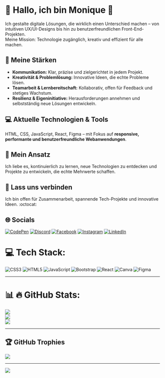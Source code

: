 # 💫 Hallo, ich bin Monique 🤠

Ich gestalte digitale Lösungen, die wirklich einen Unterschied machen – von intuitiven UX/UI-Designs bis hin zu benutzerfreundlichen Front-End-Projekten.  
Meine Mission: Technologie zugänglich, kreativ und effizient für alle machen.

## 🚀 Meine Stärken
- **Kommunikation:** Klar, präzise und zielgerichtet in jedem Projekt.  
- **Kreativität & Problemlösung:** Innovative Ideen, die echte Probleme lösen.  
- **Teamarbeit & Lernbereitschaft:** Kollaborativ, offen für Feedback und stetiges Wachstum.  
- **Resilienz & Eigeninitiative:** Herausforderungen annehmen und selbstständig neue Lösungen entwickeln.  

## 💻 Aktuelle Technologien & Tools
HTML, CSS, JavaScript, React, Figma – mit Fokus auf **responsive, performante und benutzerfreundliche Webanwendungen**.  

## 🌱 Mein Ansatz
Ich liebe es, kontinuierlich zu lernen, neue Technologien zu entdecken und Projekte zu entwickeln, die echte Mehrwerte schaffen.  

## 🔗 Lass uns verbinden
Ich bin offen für Zusammenarbeit, spannende Tech-Projekte und innovative Ideen. :octocat:



## 🌐 Socials
[![CodePen](https://img.shields.io/badge/CodePen-%2300FFFF?style=for-the-badge&logo=codepen&logoColor=000000)](https://codepen.io/nikifit7)
[![Discord](https://img.shields.io/badge/Discord-%23FF00FF?style=for-the-badge&logo=discord&logoColor=white)](https://discord.gg/Nikiflow)
[![Facebook](https://img.shields.io/badge/Facebook-%2300FF00?style=for-the-badge&logo=facebook&logoColor=000000)](https://facebook.com/seuPerfil)
[![Instagram](https://img.shields.io/badge/Instagram-%23FF1493?style=for-the-badge&logo=instagram&logoColor=white)](https://instagram.com/seuPerfil)
[![LinkedIn](https://img.shields.io/badge/LinkedIn-%23FFFF00?style=for-the-badge&logo=linkedin&logoColor=000000)](https://linkedin.com/in/MoniqueNavarro)


# 💻 Tech Stack:
![CSS3](https://img.shields.io/badge/CSS3-%2300FFFF.svg?style=for-the-badge&logo=css3&logoColor=000000)
![HTML5](https://img.shields.io/badge/HTML5-%23FF4500.svg?style=for-the-badge&logo=html5&logoColor=ffffff)
![JavaScript](https://img.shields.io/badge/JavaScript-%23FFFF00.svg?style=for-the-badge&logo=javascript&logoColor=000000)
![Bootstrap](https://img.shields.io/badge/Bootstrap-%23FF00FF.svg?style=for-the-badge&logo=bootstrap&logoColor=ffffff)
![React](https://img.shields.io/badge/React-%2300FF00.svg?style=for-the-badge&logo=react&logoColor=000000)
![Canva](https://img.shields.io/badge/Canva-%2300C4CC.svg?style=for-the-badge&logo=canva&logoColor=000000)
![Figma](https://img.shields.io/badge/Figma-%23FF1493.svg?style=for-the-badge&logo=figma&logoColor=ffffff)




---

# 📊 🔥 GitHub Stats:
![](https://github-readme-stats.vercel.app/api?username=Nikifit7&theme=tokyonight&hide_border=true&include_all_commits=true&count_private=true)<br/>
![](https://github-readme-streak-stats.herokuapp.com/?user=Nikifit7&theme=tokyonight&hide_border=true)<br/>
![](https://github-readme-stats.vercel.app/api/top-langs/?username=Nikifit7&theme=tokyonight&hide_border=true&include_all_commits=true&count_private=true&layout=compact)

---

## 🏆 GitHub Trophies
![](https://github-profile-trophy.vercel.app/?username=Nikifit7&theme=radical&no-frame=true&no-bg=true&margin-w=4)




---
[![](https://visitcount.itsvg.in/api?id=Nikifit7&icon=0&color=0)](https://visitcount.itsvg.in)

<!-- Proudly created with GPRM ( https://gprm.itsvg.in ) -->
